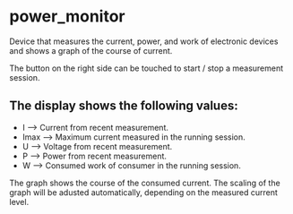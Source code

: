 # power_monitor
Device that measures the current, power, and work of electronic devices and shows a graph of the course of current.

The button on the right side can be touched to start / stop a measurement session.



The display shows the following values:
-----------------------------------------------------------------------

- I --> Current from recent measurement.
- Imax --> Maximum current measured in the running session.
- U --> Voltage from recent measurement.
- P --> Power from recent measurement.
- W --> Consumed work of consumer in the running session.


The graph shows the course of the consumed current. The scaling of the graph will be adusted automatically, depending on the measured current level.
